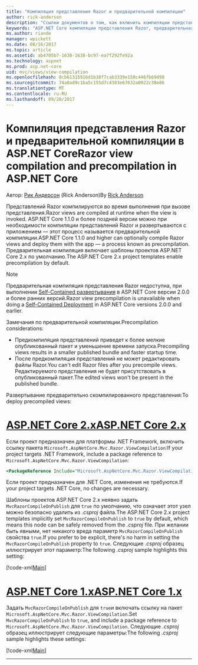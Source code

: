 ```yaml
---
title: "Компиляция представления Razor и предварительной компиляции"
author: rick-anderson
description: "Ссылки документов о том, как включить компиляции представления MVC Razor и предварительной компиляции в приложениях ASP.NET Core."
keywords: "ASP.NET Core компиляции представления Razor, предварительная компиляция Razor, предварительной компиляции Razor"
ms.author: riande
manager: wpickett
ms.date: 08/16/2017
ms.topic: article
ms.assetid: ab4705b7-1638-1638-bc97-ea7f292fe92a
ms.technology: aspnet
ms.prod: asp.net-core
uid: mvc/views/view-compilation
ms.openlocfilehash: 0cb61315916d1b38f7cab3339e150c446fb69d98
ms.sourcegitcommit: 74a8ad9c1ba5c155d7c4303e67632a0922c38e86
ms.translationtype: MT
ms.contentlocale: ru-RU
ms.lasthandoff: 09/20/2017
---
```

# <a name="razor-view-compilation-and-precompilation-in-aspnet-core"></a><span data-ttu-id="399d1-104">Компиляция представления Razor и предварительной компиляции в ASP.NET Core</span><span class="sxs-lookup"><span data-stu-id="399d1-104">Razor view compilation and precompilation in ASP.NET Core</span></span>

<span data-ttu-id="399d1-105">Автор: [Рик Андерсон](https://twitter.com/RickAndMSFT) (Rick Anderson)</span><span class="sxs-lookup"><span data-stu-id="399d1-105">By [Rick Anderson](https://twitter.com/RickAndMSFT)</span></span>

<span data-ttu-id="399d1-106">Представлений Razor компилируются во время выполнения при вызове представления.</span><span class="sxs-lookup"><span data-stu-id="399d1-106">Razor views are compiled at runtime when the view is invoked.</span></span> <span data-ttu-id="399d1-107">ASP.NET Core 1.1.0 и более поздней версии можно при необходимости компиляции представлений Razor и развертываются с приложением &mdash; этот процесс называется предварительной компиляции.</span><span class="sxs-lookup"><span data-stu-id="399d1-107">ASP.NET Core 1.1.0 and higher can optionally compile Razor views and deploy them with the app &mdash; a process known as precompilation.</span></span> <span data-ttu-id="399d1-108">Предварительная компиляция включает шаблоны проектов ASP.NET Core 2.x по умолчанию.</span><span class="sxs-lookup"><span data-stu-id="399d1-108">The ASP.NET Core 2.x project templates enable precompilation by default.</span></span>

> [!NOTE]
> <span data-ttu-id="399d1-109">Предварительная компиляция представления Razor недоступна, при выполнении [Self-Contained развертывания](https://docs.microsoft.com/dotnet/core/deploying/#self-contained-deployments-scd) в ASP.NET Core версии 2.0.0 и более ранних версий.</span><span class="sxs-lookup"><span data-stu-id="399d1-109">Razor view precompilation is unavailable when doing a [Self-Contained Deployment](https://docs.microsoft.com/dotnet/core/deploying/#self-contained-deployments-scd) in ASP.NET Core versions 2.0.0 and earlier.</span></span>

<span data-ttu-id="399d1-110">Замечания по предварительной компиляции.</span><span class="sxs-lookup"><span data-stu-id="399d1-110">Precompilation considerations:</span></span>

* <span data-ttu-id="399d1-111">Предкомпиляция представлений приведет к более мелкие опубликованный пакет и уменьшение времени запуска.</span><span class="sxs-lookup"><span data-stu-id="399d1-111">Precompiling views results in a smaller published bundle and faster startup time.</span></span>
* <span data-ttu-id="399d1-112">После предкомпиляция представлений не может редактировать файлы Razor.</span><span class="sxs-lookup"><span data-stu-id="399d1-112">You can't edit Razor files after you precompile views.</span></span> <span data-ttu-id="399d1-113">Редактируемого представления не будет присутствовать в опубликованный пакет.</span><span class="sxs-lookup"><span data-stu-id="399d1-113">The edited views won't be present in the published bundle.</span></span> 

<span data-ttu-id="399d1-114">Развертывание предварительно скомпилированного представления:</span><span class="sxs-lookup"><span data-stu-id="399d1-114">To deploy precompiled views:</span></span>

# <a name="aspnet-core-2xtabaspnetcore2x"></a>[<span data-ttu-id="399d1-115">ASP.NET Core 2.x</span><span class="sxs-lookup"><span data-stu-id="399d1-115">ASP.NET Core 2.x</span></span>](#tab/aspnetcore2x)

<span data-ttu-id="399d1-116">Если проект предназначен для платформы .NET Framework, включить ссылку пакета `Microsoft.AspNetCore.Mvc.Razor.ViewCompilation`:</span><span class="sxs-lookup"><span data-stu-id="399d1-116">If your project targets .NET Framework, include a package reference to `Microsoft.AspNetCore.Mvc.Razor.ViewCompilation`:</span></span>

```xml
<PackageReference Include="Microsoft.AspNetCore.Mvc.Razor.ViewCompilation" Version="2.0.0" PrivateAssets="All" />
```

<span data-ttu-id="399d1-117">Если проект предназначен для .NET Core, изменения не требуются.</span><span class="sxs-lookup"><span data-stu-id="399d1-117">If your project targets .NET Core, no changes are necessary.</span></span>

<span data-ttu-id="399d1-118">Шаблоны проектов ASP.NET Core 2.x неявно задать `MvcRazorCompileOnPublish` для `true` по умолчанию, что означает этот узел можно безопасно удалить из *.csproj* файла.</span><span class="sxs-lookup"><span data-stu-id="399d1-118">The ASP.NET Core 2.x project templates implicitly set `MvcRazorCompileOnPublish` to `true` by default, which means this node can be safely removed from the *.csproj* file.</span></span> <span data-ttu-id="399d1-119">При желании быть явными, нет никакого вреда параметр `MvcRazorCompileOnPublish` свойства `true`.</span><span class="sxs-lookup"><span data-stu-id="399d1-119">If you prefer to be explicit, there's no harm in setting the `MvcRazorCompileOnPublish` property to `true`.</span></span> <span data-ttu-id="399d1-120">Следующие *.csproj* образец иллюстрирует этот параметр:</span><span class="sxs-lookup"><span data-stu-id="399d1-120">The following *.csproj* sample highlights this setting:</span></span>

[!code-xml[Main](view-compilation\sample\MvcRazorCompileOnPublish2.csproj?highlight=5)]

# <a name="aspnet-core-1xtabaspnetcore1x"></a>[<span data-ttu-id="399d1-121">ASP.NET Core 1.x</span><span class="sxs-lookup"><span data-stu-id="399d1-121">ASP.NET Core 1.x</span></span>](#tab/aspnetcore1x)

<span data-ttu-id="399d1-122">Задать `MvcRazorCompileOnPublish` для `true`и включать ссылку на пакет `Microsoft.AspNetCore.Mvc.Razor.ViewCompilation`.</span><span class="sxs-lookup"><span data-stu-id="399d1-122">Set `MvcRazorCompileOnPublish` to `true`, and include a package reference to `Microsoft.AspNetCore.Mvc.Razor.ViewCompilation`.</span></span> <span data-ttu-id="399d1-123">Следующие *.csproj* образец иллюстрирует следующие параметры:</span><span class="sxs-lookup"><span data-stu-id="399d1-123">The following *.csproj* sample highlights these settings:</span></span>

[!code-xml[Main](view-compilation\sample\MvcRazorCompileOnPublish.csproj?highlight=5,12)]

---
